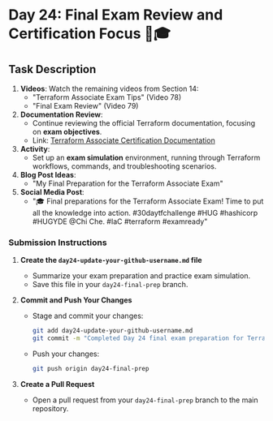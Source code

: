 # Day 24: Final Exam Review and Certification Focus 🎯🎓

## Task Description

1. **Videos**: Watch the remaining videos from Section 14:
   - "Terraform Associate Exam Tips" (Video 78)
   - "Final Exam Review" (Video 79)
2. **Documentation Review**: 
   - Continue reviewing the official Terraform documentation, focusing on **exam objectives**.
   - Link: [Terraform Associate Certification Documentation](https://developer.hashicorp.com/terraform/tutorials/certification-003/associate-study-003)
3. **Activity**: 
   - Set up an **exam simulation** environment, running through Terraform workflows, commands, and troubleshooting scenarios.
4. **Blog Post Ideas**: 
   - "My Final Preparation for the Terraform Associate Exam"
5. **Social Media Post**: 
   - "🎓 Final preparations for the Terraform Associate Exam! Time to put all the knowledge into action. #30daytfchallenge #HUG #hashicorp #HUGYDE @Chi Che. #IaC #terraform #examready"

### Submission Instructions

1. **Create the `day24-update-your-github-username.md` file**
   - Summarize your exam preparation and practice exam simulation.
   - Save this file in your `day24-final-prep` branch.

2. **Commit and Push Your Changes**
   - Stage and commit your changes:
     ```bash
     git add day24-update-your-github-username.md
     git commit -m "Completed Day 24 final exam preparation for Terraform"
     ```
   - Push your changes:
     ```bash
     git push origin day24-final-prep
     ```

3. **Create a Pull Request**
   - Open a pull request from your `day24-final-prep` branch to the main repository.
